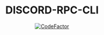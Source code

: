 <div align="center">

# DISCORD-RPC-CLI
[![CodeFactor](https://www.codefactor.io/repository/github/yan-jobs/rpc-cli/badge)](https://www.codefactor.io/repository/github/yan-jobs/rpc-cli)
</div>
<!--stackedit_data:
eyJoaXN0b3J5IjpbLTg5NjExNDE0MV19
-->